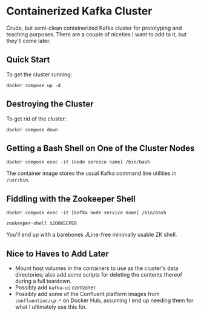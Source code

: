 # Containerized Kafka Cluster

Crude, but semi-clean containerized Kafka cluster for prototyping and
teaching purposes.  There are a couple of niceties I want to add to
it, but they'll come later.

## Quick Start

To get the cluster running:
```
docker compose up -d
```

## Destroying the Cluster

To get rid of the cluster:
```
docker compose down
```

## Getting a Bash Shell on One of the Cluster Nodes

```
docker compose exec -it [node service name] /bin/bash
```
The container image stores the usual Kafka command line utilities in `/usr/bin`.

## Fiddling with the Zookeeper Shell

```
docker compose exec -it [kafka node service name] /bin/bash

zookeeper-shell $ZOOKEEPER
```
You'll end up with a barebones JLine-free minimally usable ZK shell.

## Nice to Haves to Add Later

- Mount host volumes in the containers to use as the cluster's data
directories; also add some scripts for deleting the contents thereof
during a full teardown.
- Possibly add `kafka-ui` container
- Possibly add some of the Confluent platform images from
  `confluentinc/cp-*` on Docker Hub, assuming I end up needing them
  for what I ultimately use this for.
  

